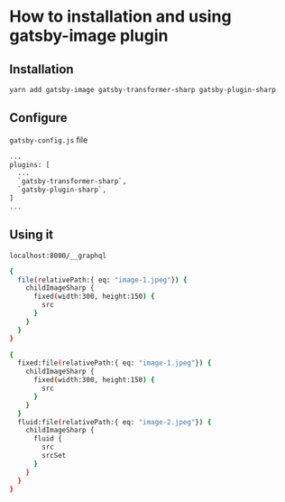 # How to installation and using gatsby-image plugin

## Installation

```bash
yarn add gatsby-image gatsby-transformer-sharp gatsby-plugin-sharp
```

## Configure

`gatsby-config.js` file

```bash
...
plugins: [
  ...
  `gatsby-transformer-sharp`,
  `gatsby-plugin-sharp`,
]
...
```

## Using it

`localhost:8000/__graphql`

```bash
{
  file(relativePath:{ eq: "image-1.jpeg"}) {
    childImageSharp {
      fixed(width:300, height:150) {
        src
      }
    }
  }
}
```

```bash
{
  fixed:file(relativePath:{ eq: "image-1.jpeg"}) {
    childImageSharp {
      fixed(width:300, height:150) {
        src
      }
    }
  }
  fluid:file(relativePath:{ eq: "image-2.jpeg"}) {
    childImageSharp {
      fluid {
        src
        srcSet
      }
    }
  }
}
```
